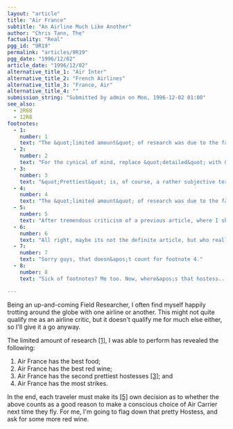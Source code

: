 ```yaml
---
layout: "article"
title: "Air France"
subtitle: "An Airline Much Like Another"
author: "Chris Tann, The"
factuality: "Real"
pgg_id: "9R19"
permalink: "articles/9R19"
pgg_date: "1996/12/02"
article_date: "1996/12/02"
alternative_title_1: "Air Inter"
alternative_title_2: "French Airlines"
alternative_title_3: "France, Air"
alternative_title_4: ""
submission_string: "Submitted by admin on Mon, 1996-12-02 01:00"
see_also:
  - 2R68
  - 12R8
footnotes: 
  - 1:
    number: 1
    text: "The &quot;limited amount&quot; of research was due to the fact that I spent half of the voyage trying to figure out how to pay for the flight, and the other half wishing I had been upgraded to First Class. Should any offers of free travel or free upgrades be forthcoming, I will probably be able to give a much more &quot;detailed&quot; [2] analysis."
  - 2:
    number: 2
    text: "For the cynical of mind, replace &quot;detailed&quot; with &quot;biased&quot;."
  - 3:
    number: 3
    text: "&quot;Prettiest&quot; is, of course, a rather subjective term, but this was my personal conclusion, given the limited amount of research I was able to perform [4]."
  - 4:
    number: 4
    text: "The &quot;limited amount&quot; of research was due to the fact that I was too busy trying to meet my slave-driver Editor&apos;s deadlines, and incidentally, too shy. Should any offers of the chance to perform a more in-depth analysis on the Air France flight crew be forthcoming, I will be happy to re-evaluate my analysis."
  - 5:
    number: 5
    text: "After tremendous criticism of a previous article, where I shortened the unwieldy &quot;he or she&quot; definite article [6] to &quot;he&quot;, I am now writing all of my articles in Uni-sex mode [7]."
  - 6:
    number: 6
    text: "All right, maybe its not the definite article, but who really cares [8]?"
  - 7:
    number: 7
    text: "Sorry guys, that doesn&apos;t count for footnote 4."
  - 8:
    number: 8
    text: "Sick of footnotes? Me too. Now, where&apos;s that hostess..."

---
```

<div>
<p>Being an up-and-coming Field Researcher, I often find myself happily trotting around the globe with one airline or another. This might not quite qualify me as an airline critic, but it doesn't qualify me for much else either, so I'll give it a go anyway.</p>
<p>The limited amount of research <a href="#footnote-body.1" name="footnote-link.1" class="footnote-link">[1]</a>, I was able to perform has revealed the following:</p>
<ol>
<li value="1">Air France has the best food;</li>
<li value="2">Air France has the best red wine;</li>
<li value="3">Air France has the second prettiest hostesses <a href="#footnote-body.3" name="footnote-link.3" class="footnote-link">[3]</a>; and</li>
<li value="4">Air France has the most strikes.</li>
</ol>
<p>In the end, each traveler must make its <a href="#footnote-body.5" name="footnote-link.5" class="footnote-link">[5]</a> own decision as to whether the above counts as a good reason to make a conscious choice of Air Carrier next time they fly. For me, I'm going to flag down that pretty Hostess, and ask for some more red wine.</p>
</div>
